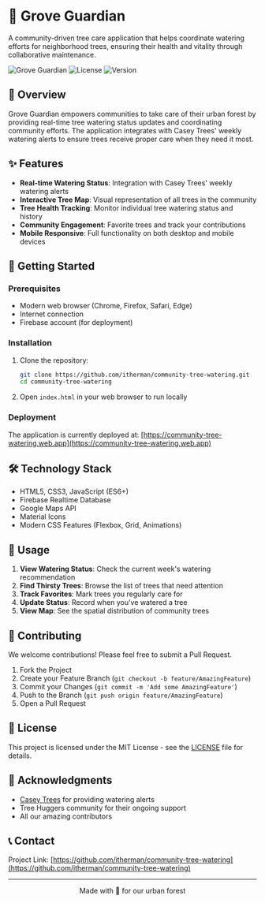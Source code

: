 # 🌳 Grove Guardian

A community-driven tree care application that helps coordinate watering efforts for neighborhood trees, ensuring their health and vitality through collaborative maintenance.

![Grove Guardian](https://img.shields.io/badge/Status-Active-success) ![License](https://img.shields.io/badge/License-MIT-blue) ![Version](https://img.shields.io/badge/Version-1.0.0-orange)

## 🌿 Overview

Grove Guardian empowers communities to take care of their urban forest by providing real-time tree watering status updates and coordinating community efforts. The application integrates with Casey Trees' weekly watering alerts to ensure trees receive proper care when they need it most.

## ✨ Features

- **Real-time Watering Status**: Integration with Casey Trees' weekly watering alerts
- **Interactive Tree Map**: Visual representation of all trees in the community
- **Tree Health Tracking**: Monitor individual tree watering status and history
- **Community Engagement**: Favorite trees and track your contributions
- **Mobile Responsive**: Full functionality on both desktop and mobile devices

## 🚀 Getting Started

### Prerequisites

- Modern web browser (Chrome, Firefox, Safari, Edge)
- Internet connection
- Firebase account (for deployment)

### Installation

1. Clone the repository:
   ```bash
   git clone https://github.com/itherman/community-tree-watering.git
   cd community-tree-watering
   ```

2. Open `index.html` in your web browser to run locally

### Deployment

The application is currently deployed at: [https://community-tree-watering.web.app](https://community-tree-watering.web.app)

## 🛠️ Technology Stack

- HTML5, CSS3, JavaScript (ES6+)
- Firebase Realtime Database
- Google Maps API
- Material Icons
- Modern CSS Features (Flexbox, Grid, Animations)

## 📱 Usage

1. **View Watering Status**: Check the current week's watering recommendation
2. **Find Thirsty Trees**: Browse the list of trees that need attention
3. **Track Favorites**: Mark trees you regularly care for
4. **Update Status**: Record when you've watered a tree
5. **View Map**: See the spatial distribution of community trees

## 🤝 Contributing

We welcome contributions! Please feel free to submit a Pull Request.

1. Fork the Project
2. Create your Feature Branch (`git checkout -b feature/AmazingFeature`)
3. Commit your Changes (`git commit -m 'Add some AmazingFeature'`)
4. Push to the Branch (`git push origin feature/AmazingFeature`)
5. Open a Pull Request

## 📄 License

This project is licensed under the MIT License - see the [LICENSE](LICENSE) file for details.

## 🙏 Acknowledgments

- [Casey Trees](https://caseytrees.org/) for providing watering alerts
- Tree Huggers community for their ongoing support
- All our amazing contributors

## 📞 Contact

Project Link: [https://github.com/itherman/community-tree-watering](https://github.com/itherman/community-tree-watering)

---

<div align="center">
Made with 💚 for our urban forest
</div> 